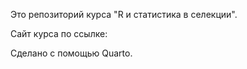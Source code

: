 Это репозиторий курса "R и статистика в селекции".

Сайт курса по ссылке: 

Сделано с помощью Quarto. 
